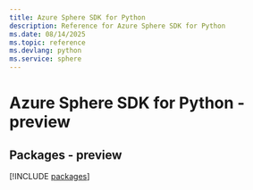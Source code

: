 ```yaml
---
title: Azure Sphere SDK for Python
description: Reference for Azure Sphere SDK for Python
ms.date: 08/14/2025
ms.topic: reference
ms.devlang: python
ms.service: sphere
---
```

# Azure Sphere SDK for Python - preview
## Packages - preview
[!INCLUDE [packages](sphere-index.md)]